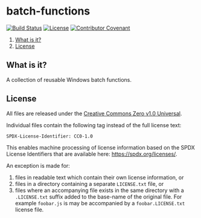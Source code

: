 # batch-functions

[![Build Status](https://github.com/sebthom/batch-functions/workflows/Build/badge.svg "GitHub Actions")](https://github.com/sebthom/batch-functions/actions?query=workflow%3A%22Build%22)
[![License](https://img.shields.io/github/license/sebthom/batch-functions.svg?color=blue)](LICENSE.txt)
[![Contributor Covenant](https://img.shields.io/badge/Contributor%20Covenant-v2.1%20adopted-ff69b4.svg)](CODE_OF_CONDUCT.md)

1. [What is it?](#what-is-it)
1. [License](#license)


## <a name="what-is-it"></a>What is it?

A collection of reusable Windows batch functions.


## <a name="license"></a>License

All files are released under the [Creative Commons Zero v1.0 Universal](LICENSE.txt).

Individual files contain the following tag instead of the full license text:
```
SPDX-License-Identifier: CC0-1.0
```

This enables machine processing of license information based on the SPDX License Identifiers that are available here: https://spdx.org/licenses/.

An exception is made for:
1. files in readable text which contain their own license information, or
2. files in a directory containing a separate `LICENSE.txt` file, or
3. files where an accompanying file exists in the same directory with a `.LICENSE.txt` suffix added to the base-name of the original file.
   For example `foobar.js` is may be accompanied by a `foobar.LICENSE.txt` license file.

